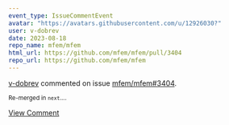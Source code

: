 ```yaml
---
event_type: IssueCommentEvent
avatar: "https://avatars.githubusercontent.com/u/12926030?"
user: v-dobrev
date: 2023-08-18
repo_name: mfem/mfem
html_url: https://github.com/mfem/mfem/pull/3404
repo_url: https://github.com/mfem/mfem
---
```


<a href='https://github.com/v-dobrev' target='_blank'>v-dobrev</a> commented on issue <a href='https://github.com/mfem/mfem/pull/3404' target='_blank'>mfem/mfem#3404</a>.

<small>Re-merged in `next`....</small>

<a href='https://github.com/mfem/mfem/pull/3404' target='_blank'>View Comment</a>